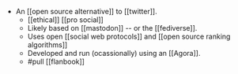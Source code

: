 - An [[open source alternative]] to [[twitter]].
	- [[ethical]] [[pro social]]
	- Likely based on [[mastodon]] -- or the [[fediverse]].
	- Uses open [[social web protocols]] and [[open source ranking algorithms]]
	- Developed and run (ocassionally) using an [[Agora]].
	- #pull [[flanbook]]